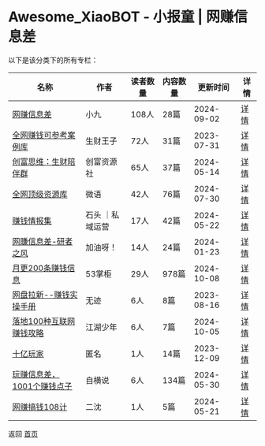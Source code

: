 # Awesome_XiaoBOT - 小报童 | 网赚信息差

以下是该分类下的所有专栏：

| 名称 | 作者 | 读者数量 | 内容数量 | 更新时间 | 详情 |
|------|------|----------|----------|----------|------|
| [网赚信息差](https://xiaobot.net/p/xiaojiuyanxishe?refer=0b133df9-27dc-423b-8101-639049001c13) | 小九 | 108人 | 28篇 |  2024-09-02 | [详情](data/xiaojiuyanxishe.md) |
| [全网赚钱可参考案例库](https://xiaobot.net/p/168168?refer=0b133df9-27dc-423b-8101-639049001c13) | 生财王子 | 72人 | 31篇 |  2023-07-31 | [详情](data/168168.md) |
| [创富思维：生财陪伴群](https://xiaobot.net/p/cf188?refer=0b133df9-27dc-423b-8101-639049001c13) | 创富资源社 | 65人 | 37篇 |  2024-05-14 | [详情](data/cf188.md) |
| [全网顶级资源库](https://xiaobot.net/p/zi-yuan-ku?refer=0b133df9-27dc-423b-8101-639049001c13) | 微语 | 42人 | 76篇 |  2024-07-30 | [详情](data/zi-yuan-ku.md) |
| [赚钱情报集](https://xiaobot.net/p/15272810209?refer=0b133df9-27dc-423b-8101-639049001c13) | 石头 ｜私域运营 | 17人 | 42篇 |  2024-05-22 | [详情](data/15272810209.md) |
| [网賺信息差-研者之风](https://xiaobot.net/p/yzzf?refer=0b133df9-27dc-423b-8101-639049001c13) | 加油呀！ | 14人 | 24篇 |  2024-01-23 | [详情](data/yzzf.md) |
| [月更200条赚钱信息](https://xiaobot.net/p/53zhangguishu?refer=0b133df9-27dc-423b-8101-639049001c13) | 53掌柜 | 29人 | 978篇 |  2024-10-08 | [详情](data/53zhangguishu.md) |
| [网盘拉新--赚钱实操手册](https://xiaobot.net/p/ZHALK?refer=0b133df9-27dc-423b-8101-639049001c13) | 无迹 | 6人 | 8篇 |  2023-08-16 | [详情](data/ZHALK.md) |
| [落地100种互联网赚钱攻略](https://xiaobot.net/p/tangzhuan?refer=0b133df9-27dc-423b-8101-639049001c13) | 江湖少年 | 6人 | 7篇 |  2024-10-05 | [详情](data/tangzhuan.md) |
| [十亿玩家](https://xiaobot.net/p/wang11?refer=0b133df9-27dc-423b-8101-639049001c13) | 匿名 | 1人 | 14篇 |  2023-12-09 | [详情](data/wang11.md) |
| [玩赚信息差，1001个赚钱点子](https://xiaobot.net/p/dilideputao1?refer=0b133df9-27dc-423b-8101-639049001c13) | 自横说 | 6人 | 134篇 |  2024-05-30 | [详情](data/dilideputao1.md) |
| [网赚搞钱108计](https://xiaobot.net/p/wz?refer=0b133df9-27dc-423b-8101-639049001c13) | 二沈 | 1人 | 5篇 |  2024-05-21 | [详情](data/wz.md) |


返回 [首页](../README.md)
